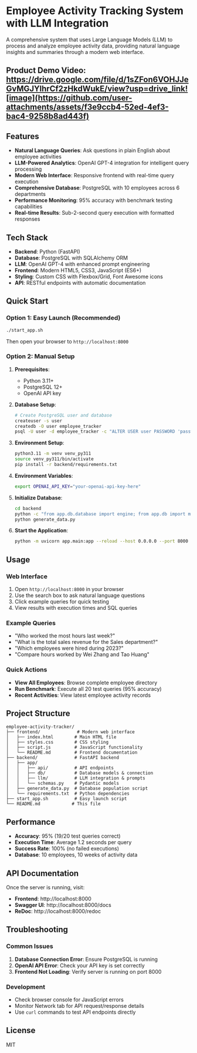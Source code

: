 # Employee Activity Tracking System with LLM Integration

A comprehensive system that uses Large Language Models (LLM) to process and analyze employee activity data, providing natural language insights and summaries through a modern web interface.

## Product Demo Video: https://drive.google.com/file/d/1sZFon6VOHJJeGvMGJYlhrCf2zHkdWukE/view?usp=drive_link![image](https://github.com/user-attachments/assets/f3e9ccb4-52ed-4ef3-bac4-9258b8ad443f)

## Features

- **Natural Language Queries**: Ask questions in plain English about employee activities
- **LLM-Powered Analytics**: OpenAI GPT-4 integration for intelligent query processing
- **Modern Web Interface**: Responsive frontend with real-time query execution
- **Comprehensive Database**: PostgreSQL with 10 employees across 6 departments
- **Performance Monitoring**: 95% accuracy with benchmark testing capabilities
- **Real-time Results**: Sub-2-second query execution with formatted responses

## Tech Stack

- **Backend**: Python (FastAPI)
- **Database**: PostgreSQL with SQLAlchemy ORM
- **LLM**: OpenAI GPT-4 with enhanced prompt engineering
- **Frontend**: Modern HTML5, CSS3, JavaScript (ES6+)
- **Styling**: Custom CSS with Flexbox/Grid, Font Awesome icons
- **API**: RESTful endpoints with automatic documentation

## Quick Start

### Option 1: Easy Launch (Recommended)
```bash
./start_app.sh
```
Then open your browser to `http://localhost:8000`

### Option 2: Manual Setup

1. **Prerequisites**:
   - Python 3.11+
   - PostgreSQL 12+
   - OpenAI API key

2. **Database Setup**:
   ```bash
   # Create PostgreSQL user and database
   createuser -s user
   createdb -O user employee_tracker
   psql -U user -d employee_tracker -c "ALTER USER user PASSWORD 'password';"
   ```

3. **Environment Setup**:
   ```bash
   python3.11 -m venv venv_py311
   source venv_py311/bin/activate
   pip install -r backend/requirements.txt
   ```

4. **Environment Variables**:
   ```bash
   export OPENAI_API_KEY="your-openai-api-key-here"
   ```

5. **Initialize Database**:
   ```bash
   cd backend
   python -c "from app.db.database import engine; from app.db import models; models.Base.metadata.create_all(bind=engine)"
   python generate_data.py
   ```

6. **Start the Application**:
   ```bash
   python -m uvicorn app.main:app --reload --host 0.0.0.0 --port 8000
   ```

## Usage

### Web Interface
1. Open `http://localhost:8000` in your browser
2. Use the search box to ask natural language questions
3. Click example queries for quick testing
4. View results with execution times and SQL queries

### Example Queries
- "Who worked the most hours last week?"
- "What is the total sales revenue for the Sales department?"
- "Which employees were hired during 2023?"
- "Compare hours worked by Wei Zhang and Tao Huang"

### Quick Actions
- **View All Employees**: Browse complete employee directory
- **Run Benchmark**: Execute all 20 test queries (95% accuracy)
- **Recent Activities**: View latest employee activity records

## Project Structure

```
employee-activity-tracker/
├── frontend/              # Modern web interface
│   ├── index.html        # Main HTML file
│   ├── styles.css        # CSS styling
│   ├── script.js         # JavaScript functionality
│   └── README.md         # Frontend documentation
├── backend/              # FastAPI backend
│   ├── app/
│   │   ├── api/          # API endpoints
│   │   ├── db/           # Database models & connection
│   │   ├── llm/          # LLM integration & prompts
│   │   └── schemas.py    # Pydantic models
│   ├── generate_data.py  # Database population script
│   └── requirements.txt  # Python dependencies
├── start_app.sh          # Easy launch script
└── README.md            # This file
```

## Performance

- **Accuracy**: 95% (19/20 test queries correct)
- **Execution Time**: Average 1.2 seconds per query
- **Success Rate**: 100% (no failed executions)
- **Database**: 10 employees, 10 weeks of activity data

## API Documentation

Once the server is running, visit:
- **Frontend**: http://localhost:8000
- **Swagger UI**: http://localhost:8000/docs
- **ReDoc**: http://localhost:8000/redoc

## Troubleshooting

### Common Issues
1. **Database Connection Error**: Ensure PostgreSQL is running
2. **OpenAI API Error**: Check your API key is set correctly
3. **Frontend Not Loading**: Verify server is running on port 8000

### Development
- Check browser console for JavaScript errors
- Monitor Network tab for API request/response details
- Use `curl` commands to test API endpoints directly

## License

MIT
